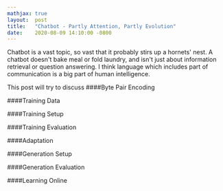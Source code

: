 ```yaml
---
mathjax: true
layout:  post
title:   "Chatbot - Partly Attention, Partly Evolution"
date:    2020-08-09 14:10:00 -0800
---
```


Chatbot is a vast topic, so vast that it probably stirs up a hornets' nest. A chatbot doesn't bake meal or fold laundry, and isn't just about information retrieval or question answering. I think language which includes part of communication is a big part of human intelligence.

This post will try to discuss
####Byte Pair Encoding

####Training Data

####Training Setup

####Training Evaluation

####Adaptation

####Generation Setup

####Generation Evaluation

####Learning Online
